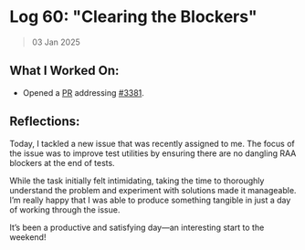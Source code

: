 # Log 60: "Clearing the Blockers"

> 03 Jan 2025

## What I Worked On:

- Opened a [PR](https://github.com/lightningdevkit/rust-lightning/pull/3504)
  addressing
  [#3381](https://github.com/lightningdevkit/rust-lightning/issues/3381).

## Reflections:

Today, I tackled a new issue that was recently assigned to me. The focus of the
issue was to improve test utilities by ensuring there are no dangling RAA
blockers at the end of tests.

While the task initially felt intimidating, taking the time to thoroughly
understand the problem and experiment with solutions made it manageable. I’m
really happy that I was able to produce something tangible in just a day of
working through the issue.

It’s been a productive and satisfying day—an interesting start to the weekend!
